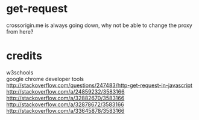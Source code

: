# get-request
crossorigin.me is always going down, why not be able to change the proxy from here?
# credits
w3schools  
google chrome developer tools  
http://stackoverflow.com/questions/247483/http-get-request-in-javascript  
http://stackoverflow.com/a/24859232/3583166  
http://stackoverflow.com/a/32882670/3583166  
http://stackoverflow.com/a/32878672/3583166  
http://stackoverflow.com/a/33645878/3583166  
